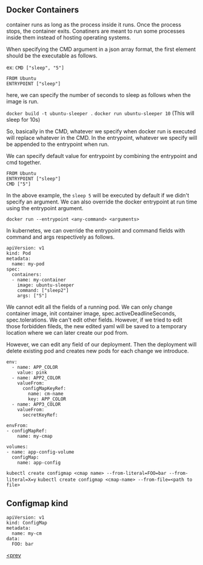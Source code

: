 ## Docker Containers
container runs as long as the process inside it runs. Once the process stops, the container exits. Conatiners are meant to run some processes inside them instead of hosting operating systems.

When specifying the CMD argument in a json array format, the first element should be the executable as follows.

ex: `CMD ["sleep", "5"]`

```
FROM Ubuntu
ENTRYPOINT ["sleep"]
```
here, we can specify the number of seconds to sleep as follows when the image is run.

`docker build -t ubuntu-sleeper .`
`docker run ubuntu-sleeper 10` (This will sleep for 10s)

So, basically in the CMD, whatever we specify when docker run is executed will replace whatever in the CMD. In the entrypoint, whatever we specify will be appended to the entrypoint when run.

We can specify default value for entrypoint by combining the entrypoint and cmd together.

```
FROM Ubuntu
ENTRYPOINT ["sleep"]
CMD ["5"]
```

In the above example, the `sleep 5` will be executed by default if we didn't specify an argument.
We can also override the docker entrypoint at run time using the entrypoint argument.


`docker run --entrypoint <any-command> <arguments>`

In kubernetes, we can override the entrypoint and command fields with command and args respectively as follows.

```
apiVersion: v1
kind: Pod
metadata:
  name: my-pod
spec:
  containers:
  - name: my-container
    image: ubuntu-sleeper
    command: ["sleep2"]
    args: ["5"]
```

We cannot edit all the fields of a running pod. We can only change container image, init container image, spec.activeDeadlineSeconds, spec.tolerations. We can't edit other fields. However, if we tried to edit those forbidden fileds, the new edited yaml will be saved to a temporary location where we can later create our pod from.

However, we can edit any field of our deployment. Then the deployment will delete existing pod and creates new pods for each change we introduce.

```
env:
  - name: APP_COLOR
    value: pink
  - name: APP2_COLOR
    valueFrom:
      configMapKeyRef:
        name: cm-name
        key: APP_COLOR
  - name: APP3_COLOR
    valueFrom:
      secretKeyRef:

envFrom:
- configMapRef:
    name: my-cmap

volumes:
- name: app-config-volume
  configMap:
    name: app-config
```

`kubectl create configmap <cmap name> --from-literal=FOO=bar --from-literal=X=y`
`kubectl create configmap <cmap-name> --from-file=<path to file>`

## Configmap kind

```
apiVersion: v1
kind: ConfigMap
metadata:
  name: my-cm
data:
  FOO: bar
```

[<prev](basics-part2.md)

